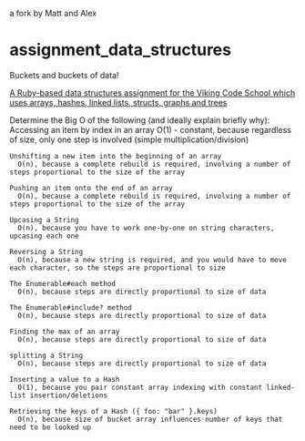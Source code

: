 a fork by Matt and Alex

# assignment_data_structures
Buckets and buckets of data!

[A Ruby-based data structures assignment for the Viking Code School which uses arrays, hashes, linked lists, structs, graphs and trees](http://www.vikingcodeschool.com)


Determine the Big O of the following (and ideally explain briefly why):
    Accessing an item by index in an array
      O(1) - constant, because regardless of size, only one step is involved (simple multiplication/division)

    Unshifting a new item into the beginning of an array
      O(n), because a complete rebuild is required, involving a number of steps proportional to the size of the array

    Pushing an item onto the end of an array
      O(n), because a complete rebuild is required, involving a number of steps proportional to the size of the array

    Upcasing a String
      O(n), because you have to work one-by-one on string characters, upcasing each one

    Reversing a String
      O(n), because a new string is required, and you would have to move each character, so the steps are proportional to size

    The Enumerable#each method
      O(n), because steps are directly proportional to size of data

    The Enumerable#include? method
      O(n), because steps are directly proportional to size of data

    Finding the max of an array
      O(n), because steps are directly proportional to size of data

    splitting a String
      O(n), because steps are directly proportional to size of data

    Inserting a value to a Hash
      O(1), because you pair constant array indexing with constant linked-list insertion/deletions 

    Retrieving the keys of a Hash ({ foo: "bar" }.keys)
      O(n), because size of bucket array influences number of keys that need to be looked up


